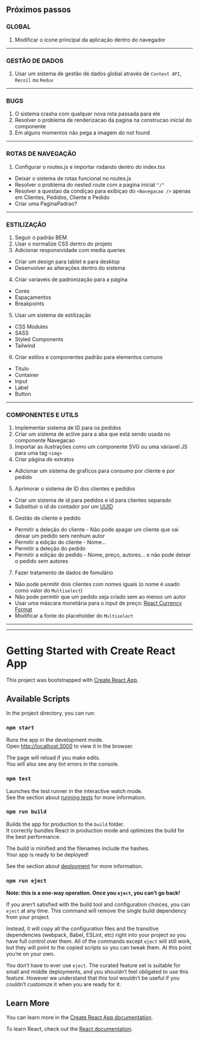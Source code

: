 ## Próximos passos

### GLOBAL
1. Modificar o icone principal da aplicação dentro do navegador
***

### GESTÃO DE DADOS
1. Usar um sistema de gestão de dados global através de ```Context API```, ```Recoil``` ou ```Redux```
***

### BUGS
1. O sistema crasha com qualquer nova rota passada para ele
2. Resolver o problema de renderizacao da pagina na construcao inicial do componente
3. Em alguns momentos não pega a imagem do not found
***

### ROTAS DE NAVEGAÇÃO
1. Configurar o routes.js e importar rodando dentro do index.tsx
  * Deixar o sistema de rotas funcional no routes.js
  * Resolver o problema do nested route com a pagina inicial ```"/"```
  * Resolver a questao da condiçao para exibiçao do ```<Navegacao />``` apenas em Clientes, Pedidos, Cliente e Pedido
  * Criar uma PaginaPadrao?
***

### ESTILIZAÇÃO
1. Seguir o padrão BEM
2. Usar o normalize CSS dentro do projeto
3. Adicionar responsividade com media queries
  * Criar um design para tablet e para desktop
  * Desenvolver as alterações dentro do sistema
4. Criar variaveis de padronização para a página
  * Cores
  * Espaçamentos
  * Breakpoints
5. Usar um sistema de estilização
  * CSS Modules
  * SASS
  * Styled Components
  * Tailwind
6. Criar estilos e componentes padrão para elementos comuns
  * Titulo
  * Container
  * Input
  * Label
  * Button
***

### COMPONENTES E UTILS
1. Implementar sistema de ID para os pedidos
2. Criar um sistema de active para a aba que está sendo usada no componente Navegacao
3. Importar as ilustrações como um componente SVG ou uma váriavel JS para uma tag ```<img>```
4. Criar página de extratos
  * Adicionar um sistema de graficos para consumo por cliente e por pedido
5. Aprimorar o sistema de ID dos clientes e pedidos
  * Criar um sistema de id para pedidos e id para clientes separado
  * Substituir o id do contador por um [UUID](https://www.npmjs.com/package/react-uuid)
6. Gestão de cliente e pedido
  * Permitir a deleção do cliente - Não pode apagar um cliente que vai deixar um pedido sem nenhum autor
  * Permitir a edição do cliente - Nome...
  * Permitir a deleção do pedido
  * Permitir a edição do pedido - Nome, preço, autores... e não pode deixar o pedido sem autores
7. Fazer tratamento de dados de fomulário
  * Não pode permitir dois clientes com nomes iguais (o nome é usado como valor do ```Multiselect```)
  * Não pode permitir que um pedido seja criado sem ao menos um autor
  * Usar uma máscara monetária para o input de preço: [React Currency Format](https://www.npmjs.com/package/react-currency-format) 
  * Modificar a fonte do placeholder do ```Multiselect```

***
***
# Getting Started with Create React App

This project was bootstrapped with [Create React App](https://github.com/facebook/create-react-app).

## Available Scripts

In the project directory, you can run:

### `npm start`

Runs the app in the development mode.\
Open [http://localhost:3000](http://localhost:3000) to view it in the browser.

The page will reload if you make edits.\
You will also see any lint errors in the console.

### `npm test`

Launches the test runner in the interactive watch mode.\
See the section about [running tests](https://facebook.github.io/create-react-app/docs/running-tests) for more information.

### `npm run build`

Builds the app for production to the `build` folder.\
It correctly bundles React in production mode and optimizes the build for the best performance.

The build is minified and the filenames include the hashes.\
Your app is ready to be deployed!

See the section about [deployment](https://facebook.github.io/create-react-app/docs/deployment) for more information.

### `npm run eject`

**Note: this is a one-way operation. Once you `eject`, you can’t go back!**

If you aren’t satisfied with the build tool and configuration choices, you can `eject` at any time. This command will remove the single build dependency from your project.

Instead, it will copy all the configuration files and the transitive dependencies (webpack, Babel, ESLint, etc) right into your project so you have full control over them. All of the commands except `eject` will still work, but they will point to the copied scripts so you can tweak them. At this point you’re on your own.

You don’t have to ever use `eject`. The curated feature set is suitable for small and middle deployments, and you shouldn’t feel obligated to use this feature. However we understand that this tool wouldn’t be useful if you couldn’t customize it when you are ready for it.

## Learn More

You can learn more in the [Create React App documentation](https://facebook.github.io/create-react-app/docs/getting-started).

To learn React, check out the [React documentation](https://reactjs.org/).
